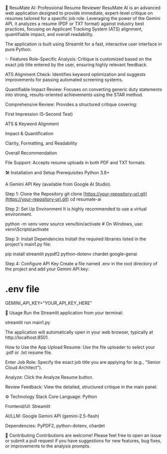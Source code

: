 📄 ResuMate AI: Professional Resume Reviewer
ResuMate AI is an advanced web application designed to provide immediate, expert-level critique on resumes tailored for a specific job role. Leveraging the power of the Gemini API, it analyzes a resume (PDF or TXT format) against industry best practices, focusing on Applicant Tracking System (ATS) alignment, quantifiable impact, and overall readability.

The application is built using Streamlit for a fast, interactive user interface in pure Python.

✨ Features
Role-Specific Analysis: Critique is customized based on the exact job title entered by the user, ensuring highly relevant feedback.

ATS Alignment Check: Identifies keyword optimization and suggests improvements for passing automated screening systems.

Quantifiable Impact Review: Focuses on converting generic duty statements into strong, results-oriented achievements using the STAR method.

Comprehensive Review: Provides a structured critique covering:

First Impression (5-Second Test)

ATS & Keyword Alignment

Impact & Quantification

Clarity, Formatting, and Readability

Overall Recommendation

File Support: Accepts resume uploads in both PDF and TXT formats.

🛠️ Installation and Setup
Prerequisites
Python 3.8+

A Gemini API Key (available from Google AI Studio).

Step 1: Clone the Repository
git clone [https://your-repository-url.git](https://your-repository-url.git)
cd resumate-ai

Step 2: Set Up Environment
It is highly recommended to use a virtual environment.

python -m venv venv
source venv/bin/activate  # On Windows, use: venv\Scripts\activate

Step 3: Install Dependencies
Install the required libraries listed in the project's main1.py file:

pip install streamlit pypdf2 python-dotenv chardet google-genai

Step 4: Configure API Key
Create a file named .env in the root directory of the project and add your Gemini API key:

# .env file
GEMINI_API_KEY="YOUR_API_KEY_HERE"

🚀 Usage
Run the Streamlit application from your terminal:

streamlit run main1.py

The application will automatically open in your web browser, typically at http://localhost:8501.

How to Use the App
Upload Resume: Use the file uploader to select your .pdf or .txt resume file.

Enter Job Role: Specify the exact job title you are applying for (e.g., "Senior Cloud Architect").

Analyze: Click the Analyze Resume button.

Review Feedback: View the detailed, structured critique in the main panel.

⚙️ Technology Stack
Core Language: Python

Frontend/UI: Streamlit

AI/LLM: Google Gemini API (gemini-2.5-flash)

Dependencies: PyPDF2, python-dotenv, chardet

🤝 Contributing
Contributions are welcome! Please feel free to open an issue or submit a pull request if you have suggestions for new features, bug fixes, or improvements to the analysis prompts.

